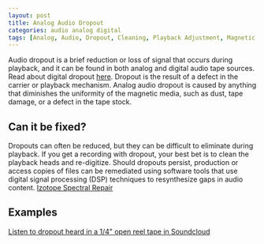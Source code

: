 ```yaml
---
layout: post
title: Analog Audio Dropout
categories: audio analog digital
tags: [Analog, Audio, Dropout, Cleaning, Playback Adjustment, Magnetic Tape, Open Reel Tape, Media Failure]
---
```


Audio dropout is a brief reduction or loss of signal that occurs during playback, and it can be found in both analog and digital audio tape sources. Read about digital dropout [here](/artifacts/digital_audio_dropout.html). Dropout is the result of a defect in the carrier or playback mechanism. Analog audio dropout is caused by anything that diminishes the uniformity of the magnetic media, such as dust, tape damage, or a defect in the tape stock.

## Can it be fixed?

Dropouts can often be reduced, but they can be difficult to eliminate during playback. If you get a recording with dropout, your best bet is to clean the playback heads and re-digitize. Should dropouts persist, production or access copies of files can be remediated using software tools that use digital signal processing (DSP) techniques to resynthesize gaps in audio content. [Izotope Spectral Repair](https://www.izotope.com/support/help/rx/pages/userguide_spectralrepair.htm)

## Examples

[Listen to dropout heard in a 1/4" open reel tape in Soundcloud](https://soundcloud.com/av_artifact_atlas/analog-dropout-in-a-1-4-tape)
